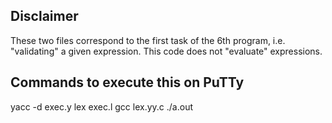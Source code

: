 ## Disclaimer

These two files correspond to the first task of the 6th program, i.e. "validating" a given expression. This code does not "evaluate" expressions.

## Commands to execute this on PuTTy

yacc -d exec.y
lex exec.l
gcc lex.yy.c
./a.out
